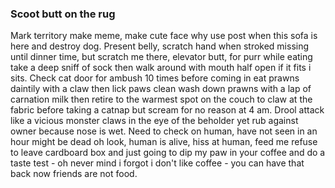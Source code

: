 ### Scoot butt on the rug
Mark territory make meme, make cute face why use post when this sofa is here and destroy dog. Present belly, scratch hand when stroked missing until dinner time, but scratch me there, elevator butt, for purr while eating take a deep sniff of sock then walk around with mouth half open if it fits i sits. Check cat door for ambush 10 times before coming in eat prawns daintily with a claw then lick paws clean wash down prawns with a lap of carnation milk then retire to the warmest spot on the couch to claw at the fabric before taking a catnap but scream for no reason at 4 am. Drool attack like a vicious monster claws in the eye of the beholder yet rub against owner because nose is wet. Need to check on human, have not seen in an hour might be dead oh look, human is alive, hiss at human, feed me refuse to leave cardboard box and just going to dip my paw in your coffee and do a taste test - oh never mind i forgot i don't like coffee - you can have that back now friends are not food.
